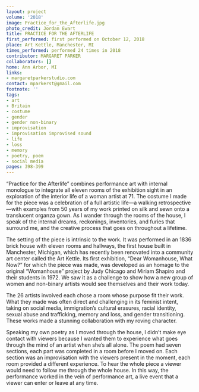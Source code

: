 ```yaml
---
layout: project
volume: '2018'
image: Practice_for_the_Afterlife.jpg
photo_credit: Jordan Ewart
title: PRACTICE FOR THE AFTERLIFE
first_performed: first performed on October 12, 2018
place: Art Kettle, Manchester, MI
times_performed: performed 24 times in 2018
contributor: MARGARET PARKER
collaborators: []
home: Ann Arbor, MI
links:
- margaretparkerstudio.com
contact: mparkerst@gmail.com
footnote: ''
tags:
- art
- Britain
- costume
- gender
- gender non-binary
- improvisation
- improvisation improvised sound
- life
- loss
- memory
- poetry, poem
- social media
pages: 398-399
---
```




“Practice for the Afterlife” combines performance art with internal monologue to integrate all eleven rooms of the exhibition sight in an exploration of the interior life of a woman artist at 71. The costume I made for the piece was a celebration of a full artistic life—a walking retrospective—with examples from 50 years of my work printed on silk and sewn onto a translucent organza gown. As I wander through the rooms of the house, I speak of the internal dreams, reckonings, inventories, and furies that surround me, and the creative process that goes on throughout a lifetime.

The setting of the piece is intrinsic to the work. It was performed in an 1836 brick house with eleven rooms and hallways, the first house built in Manchester, Michigan, which has recently been renovated into a community art center called the Art Kettle. Its first exhibition, “Dear Womanhouse, What Now?” for which the piece was made, was developed as an homage to the original “Womanhouse” project by Judy Chicago and Miriam Shapiro and their students in 1972. We saw it as a challenge to show how a new group of women and non-binary artists would see themselves and their work today.

The 26 artists involved each chose a room whose purpose fit their work. What they made was often direct and challenging in its feminist intent, taking on social media, immigration’s cultural erasures, racial identity, sexual abuse and trafficking, memory and loss, and gender transitioning. These works made a stunning collaboration with my roving character.

Speaking my own poetry as I moved through the house, I didn’t make eye contact with viewers because I wanted them to experience what goes through the mind of an artist when she’s all alone. The poem had seven sections, each part was completed in a room before I moved on. Each section was an improvisation with the viewers present in the moment, each room provided a different experience. To hear the whole piece a viewer would need to follow me through the whole house. In this way, the performance worked in the vein of performance art, a live event that a viewer can enter or leave at any time.
